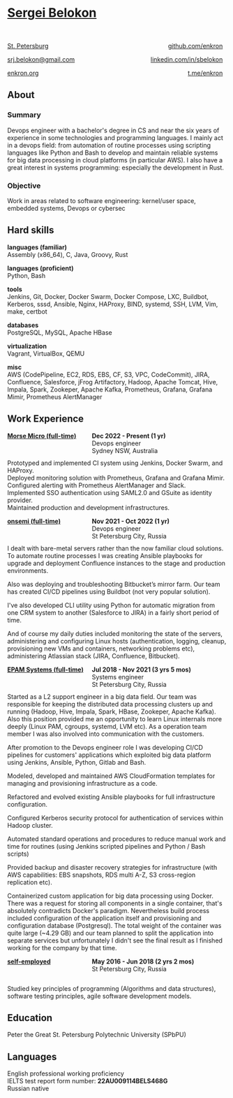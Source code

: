 # [Sergei Belokon](/download/sbelokon.pdf)

<br>
<p style="text-align:left;">
    <a href="https://www.google.com/maps/place/St+Petersburg,+Russia/@59.940117,29.8145062,10z">St. Petersburg</a>
    <span style="float:right; padding-right:10px">
        <a href="https://github.com/enkron">github.com/enkron</a>
    </span>
</p>

<p style="text-align:left;">
    <a href="mailto:srj.belokon@gmail.com">srj.belokon@gmail.com</a>
    <span style="float:right; padding-right:10px">
        <a href="https://linkedin.com/in/sbelokon">linkedin.com/in/sbelokon</a>
    </span>
</p>

<p style="text-align:left;">
    <a href="https://enkron.org">enkron.org</a>
    <span style="float:right; padding-right:10px">
        <a href="https://t.me/enkron">t.me/enkron</a>
    </span>
</p>

## About

### Summary

Devops engineer with a bachelor\'s degree in CS and near the six years of
experience in some technologies and programming languages.
I mainly act in a devops field: from automation of routine processes using
scripting languages like Python and Bash to develop and maintain reliable
systems for big data processing in cloud platforms (in particular AWS).
I also have a great interest in systems programming: especially the development
in Rust.

### Objective

Work in areas related to software engineering: kernel/user space,
embedded systems, Devops or cybersec

## Hard skills

**languages (familiar)**<br>
Assembly (x86_64), C, Java, Groovy, Rust

**languages (proficient)**<br>
Python, Bash

**tools**<br>
Jenkins, Git, Docker, Docker Swarm, Docker Compose, LXC, Buildbot,
Kerberos, sssd, Ansible, Nginx, HAProxy, BIND, systemd, SSH, LVM, Vim,
make, certbot

**databases**<br>
PostgreSQL, MySQL, Apache HBase

**virtualization**<br>
Vagrant, VirtualBox, QEMU

**misc**<br>
AWS (CodePipeline, EC2, RDS, EBS, CF, S3, VPC, CodeCommit), JIRA,
Confluence, Salesforce, jFrog Artifactory, Hadoop, Apache Tomcat, Hive,
Impala, Spark, Zookeper, Apache Kafka, Prometheus, Grafana, Grafana
Mimir, Prometheus AlertManager

## Work Experience

<p style="text-align:left;">
    <b><u><a href="https://morsemicro.com">Morse Micro</a> (full-time)</u></b>
    <span style="float:right; width: 300px; padding-right:10px">
        <b>Dec 2022 - Present (1 yr)</b><br>
        Devops engineer<br>
        Sydney NSW, Australia
    </span>
</p>
<br>

Prototyped and implemented CI system using Jenkins, Docker Swarm, and HAProxy.<br>
Deployed monitoring solution with Prometheus, Grafana and Grafana Mimir.<br>
Configured alerting with Prometheus AlertManager and Slack.<br>
Implemented SSO authentication using SAML2.0 and GSuite as identity provider.<br>
Maintained production and development infrastructures.

<p style="text-align:left;">
    <b><u><a href="https://onsemi.com">onsemi</a> (full-time)</u></b>
    <span style="float:right; width: 300px; padding-right:10px">
        <b>Nov 2021 - Oct 2022 (1 yr)</b><br>
        Devops engineer<br>
        St Petersburg City, Russia
    </span>
</p>
<br>

I dealt with bare-metal servers rather than the now familiar cloud solutions.
To automate routine processes I was creating Ansible playbooks for upgrade and
deployment Confluence instances to the stage and production environments.

Also was deploying and troubleshooting Bitbucket’s mirror farm.  Our team has
created CI/CD pipelines using Buildbot (not very popular solution).

I\'ve also developed CLI utility using Python for automatic migration from one
CRM system to another (Salesforce to JIRA) in a fairly short period of time.

And of course my daily duties included monitoring the state of the servers,
administering and configuring Linux hosts (authentication, logging, cleanup,
provisioning new VMs and containers, networking problems etc), administering
Atlassian stack (JIRA, Confluence, Bitbucket).

<p style="text-align:left;">
    <b><u><a href="https://epam.com">EPAM Systems</a> (full-time)</u></b>
    <span style="float:right; width: 300px; padding-right:10px">
        <b>Jul 2018 - Nov 2021 (3 yrs 5 mos)</b><br>
        Systems engineer<br>
        St Petersburg City, Russia
    </span>
</p>
<br>

Started as a L2 support engineer in a big data field. Our team was
responsible for keeping the distributed data processing clusters up and
running (Hadoop, Hive, Impala, Spark, HBase, Zookeper, Apache Kafka).
Also this position provided me an opportunity to learn Linux internals
more deeply (Linux PAM, cgroups, systemd, LVM etc). As a operation team
member I was also involved into communication with the customers.

After promotion to the Devops engineer role I was developing CI/CD pipelines
for customers\' applications which exploited big data platform using Jenkins,
Ansible, Python, Gitlab and Bash.

Modeled, developed and maintained AWS CloudFormation templates for managing and
provisioning infrastructure as a code.

Refactored and evolved existing Ansible playbooks for full infrastructure
configuration.

Configured Kerberos security protocol for authentication of services within
Hadoop cluster.

Automated standard operations and procedures to reduce manual work and time for
routines (using Jenkins scripted pipelines and Python / Bash scripts)

Provided backup and disaster recovery strategies for infrastructure (with AWS
capabilities: EBS snapshots, RDS multi A-Z, S3 cross-region replication etc).

Containerized custom application for big data processing using Docker. There
was a request for storing all components in a single container, that\'s
absolutely contradicts Docker\'s paradigm. Nevertheless build process included
configuration of the application itself and provisioning and configuration
database (Postgresql). The total weight of the container was quite large (~4.29
GB) and our team planned to split the application into separate services but
unfortunately I didn\'t see the final result as I finished working for the
company by that time.

<p style="text-align:left;">
    <b><u>self-employed</u></b>
    <span style="float:right; width: 300px; padding-right:10px">
        <b>May 2016 - Jun 2018 (2 yrs 2 mos)</b><br>
        St Petersburg City, Russia
    </span>
</p>
<br>

Studied key principles of programming (Algorithms and data structures),
software testing principles, agile software development models.

## Education

Peter the Great St. Petersburg Polytechnic University (SPbPU)

## Languages

English professional working proficiency<br>
IELTS test report form number: **22AU009114BELS468G**<br>
Russian native
